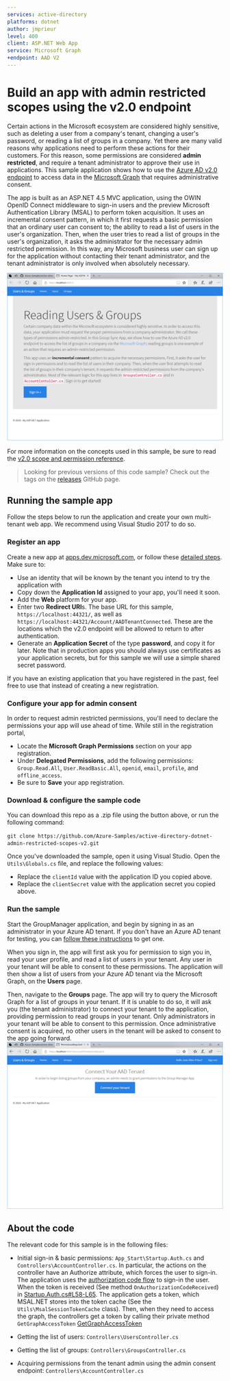 ```yaml
---
services: active-directory
platforms: dotnet
author: jmprieur
level: 400 
client: ASP.NET Web App
service: Microsoft Graph 
+endpoint: AAD V2 
---
```


# Build an app with admin restricted scopes using the v2.0 endpoint
Certain actions in the Microsoft ecosystem are considered highly sensitive, such as deleting a user from a company's tenant, changing a user's password, or reading a list of groups in a company.  Yet there are many valid reasons why applications need to perform these actions for their customers.  For this reason, some permissions are considered **admin restricted**, and require a tenant administrator to approve their use in applications.  This sample application shows how to use the [Azure AD v2.0 endpoint](http://aka.ms/aadv2) to access data in the [Microsoft Graph](https://graph.microsoft.io) that requires administrative consent.

The app is built as an ASP.NET 4.5 MVC application, using the OWIN OpenID Connect middleware to sign-in users and the preview Microsoft Authentication Library (MSAL) to perform token acquisition.  It uses an incremental consent pattern, in which it first requests a basic permission that an ordinary user can consent to; the ability to read a list of users in the user's organization.  Then, when the user tries to read a list of groups in the user's organization, it asks the administrator for the necessary admin restricted permission.  In this way, any Microsoft business user can sign up for the application without contacting their tenant administrator, and the tenant administrator is only involved when absolutely necessary.

![](ReadmeFiles/overview.png)

For more information on the concepts used in this sample, be sure to read the [v2.0 scope and permission reference](https://azure.microsoft.com/documentation/articles/active-directory-v2-scopes).

> Looking for previous versions of this code sample? Check out the tags on the [releases](../../releases) GitHub page.

## Running the sample app
Follow the steps below to run the application and create your own multi-tenant web app.  We recommend using Visual Studio 2017 to do so.

### Register an app
Create a new app at [apps.dev.microsoft.com](https://apps.dev.microsoft.com), or follow these [detailed steps](https://docs.microsoft.com/en-us/azure/active-directory/develop/active-directory-v2-app-registration).  Make sure to:
- Use an identity that will be known by the tenant you intend to try the application with
- Copy down the **Application Id** assigned to your app, you'll need it soon.
- Add the **Web** platform for your app.
- Enter two **Redirect URI**s. The base URL for this sample, `https://localhost:44321/`, as well as `https://localhost:44321/Account/AADTenantConnected`.  These are the locations which the v2.0 endpoint will be allowed to return to after authentication.
- Generate an **Application Secret** of the type **password**, and copy it for later.  Note that in production apps you should always use certificates as your application secrets, but for this sample we will use a simple shared secret password.

If you have an existing application that you have registered in the past, feel free to use that instead of creating a new registration.

### Configure your app for admin consent
In order to request admin restricted permissions, you'll need to declare the permissions your app will use ahead of time.  While still in the registration portal,

- Locate the **Microsoft Graph Permissions** section on your app registration.
- Under **Delegated Permissions**, add the following permissions: `Group.Read.All`, `User.ReadBasic.All`, `openid`, `email`, `profile`, and `offline_access`.
- Be sure to **Save** your app registration.

### Download & configure the sample code
You can download this repo as a .zip file using the button above, or run the following command:

`git clone https://github.com/Azure-Samples/active-directory-dotnet-admin-restricted-scopes-v2.git`

Once you've downloaded the sample, open it using Visual Studio.  Open the `Utils\Globals.cs` file, and replace the following values:

- Replace the `clientId` value with the application ID you copied above.
- Replace the `clientSecret` value with the application secret you copied above.

### Run the sample
Start the GroupManager application, and begin by signing in as an administrator in your Azure AD tenant.  If you don't have an Azure AD tenant for testing, you can [follow these instructions](https://azure.microsoft.com/documentation/articles/active-directory-howto-tenant/) to get one.

When you sign in, the app will first ask you for permission to sign you in, read your user profile, and read a list of users in your tenant.  Any user in your tenant will be able to consent to these permissions.  The application will then show a list of users from your Azure AD tenant via the Microsoft Graph, on the **Users** page.

Then, navigate to the **Groups** page.  The app will try to query the Microsoft Graph for a list of groups in your tenant. If it is unable to do so, it will ask you (the tenant administrator) to connect your tenant to the application, providing permission to read groups in your tenant.  Only administrators in your tenant will be able to consent to this permission.  Once administrative consent is acquired, no other users in the tenant will be asked to consent to the app going forward.
![](ReadmeFiles/AdminConsentRequired.png)


## About the code
The relevant code for this sample is in the following files:
- Initial sign-in & basic permissions: `App_Start\Startup.Auth.cs` and `Controllers\AccountController.cs`. In particular, the actions on the controller have an Authorize attribute, which forces the user to sign-in. The application uses the [authorization code flow](https://github.com/AzureAD/microsoft-authentication-library-for-dotnet/wiki/Acquiring-tokens-with-authorization-codes-on-web-apps) to sign-in the user. When the token is received (See method `OnAuthorizationCodeReceived`) in [Startup.Auth.cs#L58-L65](https://github.com/Azure-Samples/active-directory-dotnet-admin-restricted-scopes-v2/blob/master/GroupManager/App_Start/Startup.Auth.cs#L58-L65).
The application gets a token, which MSAL.NET stores into the token cache (See the `Utils\MsalSessionTokenCache` class). Then, when they need to access the graph, the controllers  get a token by calling their private method `GetGraphAccessToken`
[GetGraphAccessToken](https://github.com/Azure-Samples/active-directory-dotnet-admin-restricted-scopes-v2/blob/master/GroupManager/Controllers/UsersController.cs#L67-L73)

-  Getting the list of users: `Controllers\UsersController.cs`
- Getting the list of groups: `Controllers\GroupsController.cs`
- Acquiring permissions from the tenant admin using the admin consent endpoint: `Controllers\AccountController.cs`
